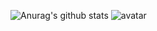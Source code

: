 ![Anurag's github stats](https://github-readme-stats.vercel.app/api?username=limuen&show_icons=true&theme=tokyonight)
![avatar](https://camo.githubusercontent.com/fe9eb365664040ad01279c6cb56b81378a7efaa4/687474703a2f2f627069632e3538386b752e636f6d2f656c656d656e745f7069632f30302f31362f30382f3135353762313339626231646332342e6a7067)
